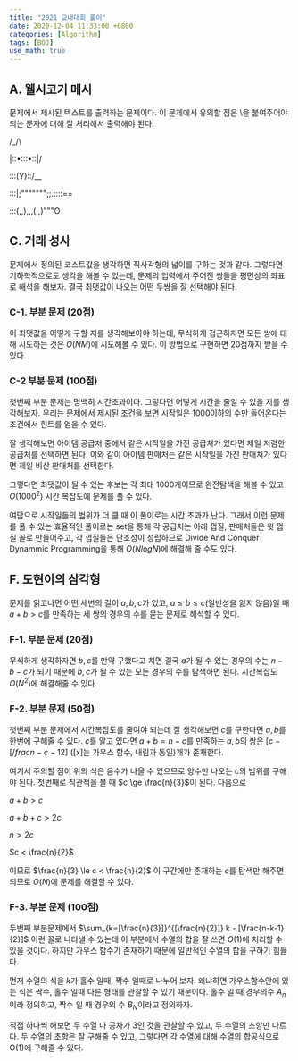 ```yaml
---
title: "2021 교내대회 풀이"
date: 2020-12-04 11:33:00 +0800
categories: [Algorithm]
tags: [BOJ]
use_math: true
---
```




## A. 웰시코기 메시

문제에서 제시된 텍스트를 출력하는 문제이다. 이 문제에서 유의할 점은 \을 붙여주어야 되는 문자에 대해 잘 처리해서 출력해야 된다.

/\_/\

\|::•:::•::|/

::\:(Y)::/__

:::|;""""""";;.::::\==

:::(,,),,,(,,)"""O



## C. 거래 성사

 문제에서 정의된 코스트값을 생각하면 직사각형의 넓이를 구하는 것과 같다. 그렇다면 기하학적으로도 생각을 해볼 수 있는데, 문제의 입력에서 주어진 쌍들을 평면상의 좌표로 해석을 해보자. 결국 최댓값이 나오는 어떤 두쌍을 잘 선택해야 된다.

### C-1. 부분 문제 (20점)

  이 최댓값을 어떻게 구할 지를 생각해보아야 하는데, 무식하게 접근하자면 모든 쌍에 대해 시도하는 것은 $O(NM)$에 시도해볼 수 있다. 이 방법으로 구현하면 20점까지 받을 수 있다.

### C-2 부분 문제 (100점)

  첫번째 부분 문제는 명백히 시간초과이다. 그렇다면 어떻게 시간을 줄일 수 있을 지를 생각해보자. 우리는 문제에서 제시된 조건을 보면 시작일은 1000이하의 수만 들어온다는 조건에서 힌트를 얻을 수 있다.

  잘 생각해보면 아이템 공급처 중에서 같은 시작일을 가진 공급처가 있다면 제일 저렴한 공급처를 선택하면 된다. 이와 같이 아이템 판매처는 같은 시작일을 가진 판매처가 있다면 제일 비산 판매처를 선택한다.

  그렇다면 최댓값이 될 수 있는 후보는 각 최대 1000개이므로 완전탐색을 해볼 수 있고 $O(1000^2)$ 시간 복잡도에 문제를 풀 수 있다.



 여담으로 시작일들의 범위가 더 클 때 이 풀이로는 시간 초과가 난다. 그래서 이런 문제를 풀 수 있는 효율적인 풀이로는 set을 통해 각 공급처는 아래 껍질, 판매처들은 윗 껍질 꼴로 만들어주고, 각 껍질들은 단조성이 성립하므로 Divide And Conquer Dynammic Programming을 통해 $O(NlogN)$에 해결해 줄 수도 있다. 



## F. 도현이의 삼각형

 문제를 읽고나면 어떤 세변의 길이 $a, b, c$가 있고, $a \le b \le c$(일반성을 잃지 않음)일 때 $a + b > c$를 만족하는 세 쌍의 경우의 수를 묻는 문제로 해석할 수 있다.

 ### F-1. 부분 문제 (20점)

 무식하게 생각하자면 $b, c$를 만약 구했다고 치면 결국 $a$가 될 수 있는 경우의 수는 $n-b-c$가 되기 때문에 $b, c$가 될 수 있는 모든 경우의 수를 탐색하면 된다. 시간복잡도 $O(N^2)$에 해결해줄 수 있다.

### F-2. 부분 문제 (50점)

 첫번째 부분 문제에서 시간복잡도를 줄여야 되는데 잘 생각해보면 $c$를 구한다면 $a, b$를 한번에 구해줄 수 있다. $c$를 알고 있다면 $a+b = n-c$를 만족하는 $a, b$의 쌍은 $[c - [/frac{n-c-1}{2}]$ ([x]는 가우스 함수, 내림과 동일)개가 존재한다.

  여기서 주의할 점이 위의 식은 음수가 나올 수 있으므로 양수만 나오는 $c$의 범위를 구해야 된다. 첫번째로 직관적을 볼 때 $c \ge \frac{n}{3}$이 된다. 다음으로 

$a + b > c$ 

$a + b + c > 2c$ 

$n > 2c$ 

$c < \frac{n}{2}$ 

  이므로 $\frac{n}{3} \le c < \frac{n}{2}$ 이 구간에만 존재하는 $c$를 탐색만 해주면 되므로 $O(N)$에 문제를 해결할 수 있다.

### F-3. 부분 문제 (100점)

  두번째 부분문제에서 $\sum_{k=[\frac{n}{3}]}^{[\frac{n}{2}]} k - [\frac{n-k-1}{2}]$ 이런 꼴로 나타낼 수 있는데 이 부분에서 수열의 합을 잘 쓰면 $O(1)$에 처리할 수 있을 것이다. 하지만 가우스 함수가 존재하기 때문에 일반적인 수열의 합을 구하기 힘들다.

  먼저 수열의 식을 $k$가 홀수 일때, 짝수 일때로 나누어 보자. 왜냐하면 가우스함수안에 있는 식은 짝수, 홀수 일때 다른 형태를 관찰할 수 있기 때문이다. 홀수 일 때 경우의수 $A_n$이라 정의하고, 짝수 일 때 경우의 수 $B_N$이라고 정의하자.

  직접 하나씩 해보면 두 수열 다 공차가 3인 것을 관찰할 수 있고, 두 수열의 초항만 다르다. 두 수열의 초항은 잘 구해줄 수 있고, 그렇다면 각 수열에 대해 수열의 합공식으로 O(1)에 구해줄 수 있다.

